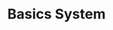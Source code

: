 ---
title: Basics System
layout: redirect
permalink: /tutorial/introduction.html
redirect_to: /guide/getting-started.html
sitemap: false
---